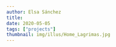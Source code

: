 ```yaml
---
author: Elsa Sánchez
title:
date: 2020-05-05
tags: ["projects"]
thumbnail: img/illus/Home_Lagrimas.jpg
---
```

